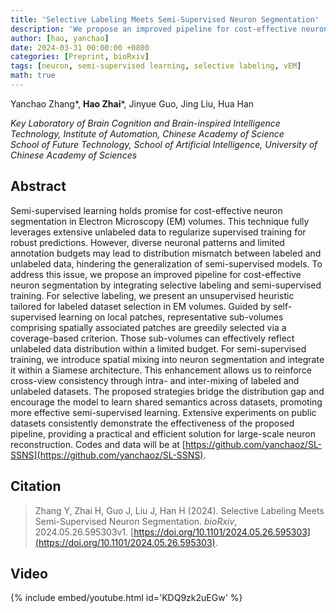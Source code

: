```yaml
---
title: 'Selective Labeling Meets Semi-Supervised Neuron Segmentation'
description: 'We propose an improved pipeline for cost-effective neuron segmentation by integrating selective labeling and semi-supervised training.'
author: [hao, yanchao]
date: 2024-03-31 00:00:00 +0800
categories: [Preprint, bioRxiv]
tags: [neuron, semi-supervised learning, selective labeling, vEM]
math: true
---
```


Yanchao Zhang\*, **Hao Zhai**\*, Jinyue Guo, Jing Liu, Hua Han

*Key Laboratory of Brain Cognition and Brain-inspired Intelligence Technology, Institute of Automation, Chinese Academy of Science* <br>
*School of Future Technology, School of Artificial Intelligence, University of Chinese Academy of Sciences*

## Abstract

Semi-supervised learning holds promise for cost-effective neuron segmentation in Electron Microscopy (EM) volumes. This technique fully leverages extensive unlabeled data to regularize supervised training for robust predictions. However, diverse neuronal patterns and limited annotation budgets may lead to distribution mismatch between labeled and unlabeled data, hindering the generalization of semi-supervised models. To address this issue, we propose an improved pipeline for cost-effective neuron segmentation by integrating selective labeling and semi-supervised training. For selective labeling, we present an unsupervised heuristic tailored for labeled dataset selection in EM volumes. Guided by self-supervised learning on local patches, representative sub-volumes comprising spatially associated patches are greedily selected via a coverage-based criterion. Those sub-volumes can effectively reflect unlabeled data distribution within a limited budget. For semi-supervised training, we introduce spatial mixing into neuron segmentation and integrate it within a Siamese architecture. This enhancement allows us to reinforce cross-view consistency through intra- and inter-mixing of labeled and unlabeled datasets. The proposed strategies bridge the distribution gap and encourage the model to learn shared semantics across datasets, promoting more effective semi-supervised learning. Extensive experiments on public datasets consistently demonstrate the effectiveness of the proposed pipeline, providing a practical and efficient solution for large-scale neuron reconstruction. Codes and data will be at [https://github.com/yanchaoz/SL-SSNS](https://github.com/yanchaoz/SL-SSNS).

## Citation

> Zhang Y, Zhai H, Guo J, Liu J, Han H (2024). Selective Labeling Meets Semi-Supervised Neuron Segmentation. *bioRxiv*, 2024.05.26.595303v1. [https://doi.org/10.1101/2024.05.26.595303](https://doi.org/10.1101/2024.05.26.595303).
>

## Video

{% include embed/youtube.html id='KDQ9zk2uEGw' %}